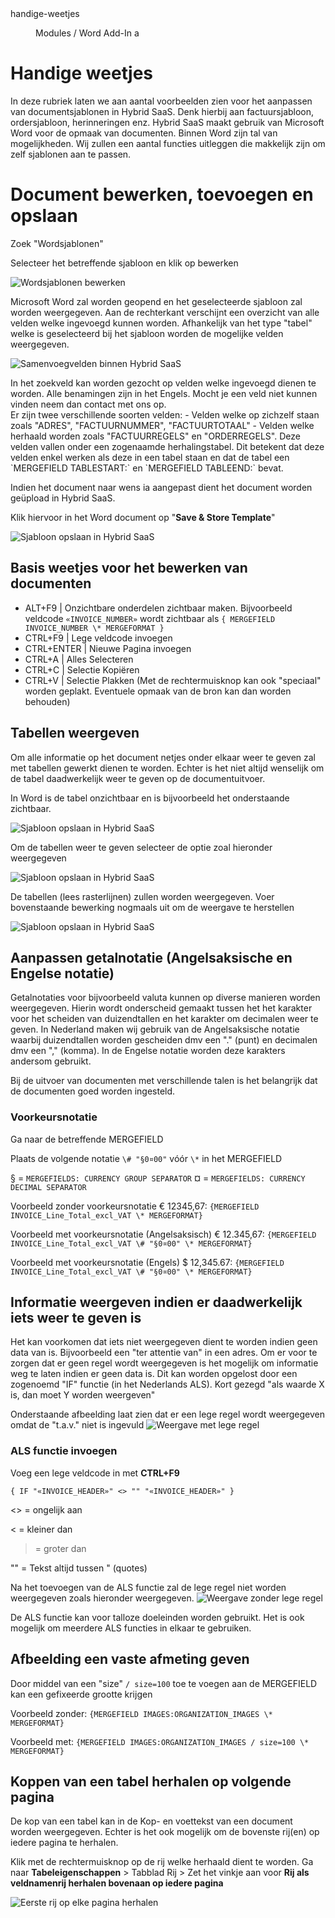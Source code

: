 <properties>
	<page>
		<title>handige-weetjes</title>
		<description>handige-weetjes</description>
	</page>
	<menu>
		<position>Modules / Word Add-In</position>
		<title>Handige weetjes</title>
		<sort>a</sort>
	</menu>
</properties>

# Handige weetjes #
In deze rubriek laten we aan aantal voorbeelden zien voor het aanpassen van documentsjablonen in Hybrid SaaS. Denk hierbij aan factuursjabloon, ordersjabloon, herinneringen enz. Hybrid SaaS maakt gebruik van Microsoft Word voor de opmaak van documenten. Binnen Word zijn tal van mogelijkheden. Wij zullen een aantal functies uitleggen die makkelijk zijn om zelf sjablonen aan te passen.

# Document bewerken, toevoegen en opslaan #

Zoek "Wordsjablonen"

Selecteer het betreffende sjabloon en klik op bewerken

![Wordsjablonen bewerken](images/wordsjaboon_bewerken.jpg)

Microsoft Word zal worden geopend en het geselecteerde sjabloon zal worden weergegeven. Aan de rechterkant verschijnt een overzicht van alle velden welke ingevoegd kunnen worden. Afhankelijk van het type "tabel" welke is geselecteerd bij het sjabloon worden de mogelijke velden weergegeven.

![Samenvoegvelden binnen Hybrid SaaS](images/samenvoegvelden_toevoegen.jpg)

<div class="info">
In het zoekveld kan worden gezocht op velden welke ingevoegd dienen te worden. Alle benamingen zijn in het Engels. Mocht je een veld niet kunnen vinden neem dan contact met ons op.
</div>
<div class="info">
Er zijn twee verschillende soorten velden:
- Velden welke op zichzelf staan zoals "ADRES", "FACTUURNUMMER", "FACTUURTOTAAL"
- Velden welke herhaald worden zoals "FACTUURREGELS" en "ORDERREGELS". Deze velden vallen onder een zogenaamde herhalingstabel. Dit betekent dat deze velden enkel werken als deze in een tabel staan en dat de tabel een `MERGEFIELD TABLESTART:` en `MERGEFIELD TABLEEND:` bevat.
</div>

Indien het document naar wens ia aangepast dient het document worden geüpload in Hybrid SaaS.

Klik hiervoor in het Word document op "**Save & Store Template**" 

![Sjabloon opslaan in Hybrid SaaS](images/save_and_store_template.jpg)

## Basis weetjes voor het bewerken van documenten ##


- ALT+F9 		| Onzichtbare onderdelen zichtbaar maken. Bijvoorbeeld veldcode `«INVOICE_NUMBER»` wordt zichtbaar als `{ MERGEFIELD INVOICE_NUMBER \* MERGEFORMAT }`
- CTRL+F9		| Lege veldcode invoegen
- CTRL+ENTER 	| Nieuwe Pagina invoegen
- CTRL+A		| Alles Selecteren
- CTRL+C		| Selectie Kopiëren
- CTRL+V		| Selectie Plakken (Met de rechtermuisknop kan ook "speciaal" worden geplakt. Eventuele opmaak van de bron kan dan worden behouden)

## Tabellen weergeven ##
Om alle informatie op het document netjes onder elkaar weer te geven zal met tabellen gewerkt dienen te worden. Echter is het niet altijd wenselijk om de tabel daadwerkelijk weer te geven op de documentuitvoer.

In Word is de tabel onzichtbaar en is bijvoorbeeld het onderstaande zichtbaar.

![Sjabloon opslaan in Hybrid SaaS](images/kolommen_niet_zichtbaar.jpg)

<div class="info">
Om de tabellen weer te geven selecteer de optie zoal hieronder weergegeven
</div>

![Sjabloon opslaan in Hybrid SaaS](images/tabellen_weergeven.jpg)

De tabellen (lees rasterlijnen) zullen worden weergegeven. Voer bovenstaande bewerking nogmaals uit om de weergave te herstellen

![Sjabloon opslaan in Hybrid SaaS](images/kolommen_zichtbaar.jpg)


## Aanpassen getalnotatie (Angelsaksische en Engelse notatie) ##

Getalnotaties voor bijvoorbeeld valuta kunnen op diverse manieren worden weergegeven. Hierin wordt onderscheid gemaakt tussen het het karakter voor het scheiden van duizendtallen en het karakter om decimalen weer te geven. In Nederland maken wij gebruik van de Angelsaksische notatie waarbij duizendtallen worden gescheiden dmv een "." (punt) en decimalen dmv een "," (komma). In de Engelse notatie worden deze karakters andersom gebruikt.

Bij de uitvoer van documenten met verschillende talen is het belangrijk dat de documenten goed worden ingesteld. 

### Voorkeursnotatie  ###

Ga naar de betreffende MERGEFIELD

Plaats de volgende notatie `\# "§0¤00"` vóór `\*` in het MERGEFIELD

§ = `MERGEFIELDS: CURRENCY GROUP SEPARATOR`
¤ = `MERGEFIELDS: CURRENCY DECIMAL SEPARATOR`

Voorbeeld zonder voorkeursnotatie € 12345,67: `{MERGEFIELD INVOICE_Line_Total_excl_VAT \* MERGEFORMAT}` 

Voorbeeld met voorkeursnotatie (Angelsaksisch) € 12.345,67: `{MERGEFIELD INVOICE_Line_Total_excl_VAT \# "§0¤00" \* MERGEFORMAT}`

Voorbeeld met voorkeursnotatie (Engels) $ 12,345.67: `{MERGEFIELD INVOICE_Line_Total_excl_VAT \# "§0¤00" \* MERGEFORMAT}`


## Informatie weergeven indien er daadwerkelijk iets weer te geven is ##

Het kan voorkomen dat iets niet weergegeven dient te worden indien geen data van is. Bijvoorbeeld een "ter attentie van" in een adres. Om er voor te zorgen dat er geen regel wordt weergegeven is het mogelijk om informatie weg te laten indien er geen data is. Dit kan worden opgelost door een zogenoemd "IF" functie (in het Nederlands ALS). Kort gezegd "als waarde X is, dan moet Y worden weergeven"

Onderstaande afbeelding laat zien dat er een lege regel wordt weergegeven omdat de "t.a.v." niet is ingevuld
![Weergave met lege regel](images/weergaven_met_lege_regel.jpg)

### ALS functie invoegen ###

Voeg een lege veldcode in met **CTRL+F9**

`{ IF "«INVOICE_HEADER»" <> "" "«INVOICE_HEADER»" }` 

<div class="info">
<> 	= ongelijk aan

<	= kleiner dan

>	= groter dan

""	= Tekst altijd tussen " (quotes)
</div>


Na het toevoegen van de ALS functie zal de lege regel niet worden weergegeven zoals hieronder weergegeven.
![Weergave zonder lege regel](images/weergaven_zonder_lege_regel.jpg)

<div class="info">
De ALS functie kan voor talloze doeleinden worden gebruikt. Het is ook mogelijk om meerdere ALS functies in elkaar te gebruiken.
</div>
 
## Afbeelding een vaste afmeting geven ##

Door middel van een "size" `/ size=100` toe te voegen aan de MERGEFIELD kan een gefixeerde grootte krijgen

Voorbeeld zonder: `{MERGEFIELD IMAGES:ORGANIZATION_IMAGES \* MERGEFORMAT}`

Voorbeeld met: `{MERGEFIELD IMAGES:ORGANIZATION_IMAGES / size=100 \* MERGEFORMAT}`

## Koppen van een tabel herhalen op volgende pagina ##

De kop van een tabel kan in de Kop- en voettekst van een document worden weergegeven. Echter is het ook mogelijk om de bovenste rij(en) op iedere pagina te herhalen.

Klik met de rechtermuisknop op de rij welke herhaald dient te worden. Ga naar **Tabeleigenschappen** > Tabblad Rij > Zet het vinkje aan voor **Rij als veldnamenrij herhalen bovenaan op iedere pagina**

![Eerste rij op elke pagina herhalen](images/eerste_rij_weergeven_op_volgende_pagina.jpg)